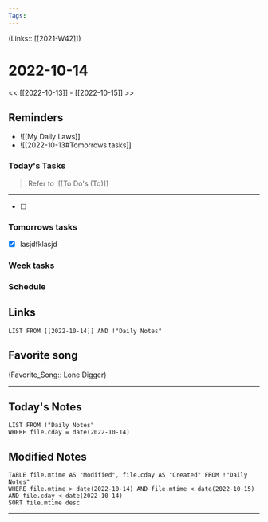 ```yaml
---
Tags:
---
```

(Links:: [[2021-W42]])

# 2022-10-14
<< [[2022-10-13]] - [[2022-10-15]] >>
## Reminders
- ![[My Daily Laws]]
- ![[2022-10-13#Tomorrows tasks]]
### Today's Tasks
> Refer to ![[To Do's (Tq)]]
---
- [ ] 



### Tomorrows tasks
- [x] lasjdfklasjd 
### Week tasks
### Schedule

## Links
```dataview
LIST FROM [[2022-10-14]] AND !"Daily Notes"
```
## Favorite song
(Favorite_Song:: Lone Digger)
___
## Today's Notes
```dataview
LIST FROM !"Daily Notes"
WHERE file.cday = date(2022-10-14)
```
## Modified Notes
```dataview
TABLE file.mtime AS "Modified", file.cday AS "Created" FROM !"Daily Notes" 
WHERE file.mtime > date(2022-10-14) AND file.mtime < date(2022-10-15) AND file.cday < date(2022-10-14)
SORT file.mtime desc
```
___
